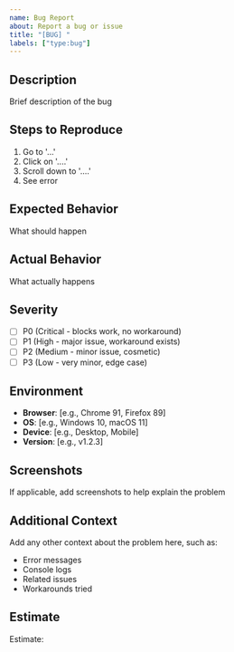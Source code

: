 ```yaml
---
name: Bug Report
about: Report a bug or issue
title: "[BUG] "
labels: ["type:bug"]
---
```


## Description
Brief description of the bug

## Steps to Reproduce
1. Go to '...'
2. Click on '....'
3. Scroll down to '....'
4. See error

## Expected Behavior
What should happen

## Actual Behavior
What actually happens

## Severity
- [ ] P0 (Critical - blocks work, no workaround)
- [ ] P1 (High - major issue, workaround exists)
- [ ] P2 (Medium - minor issue, cosmetic)
- [ ] P3 (Low - very minor, edge case)

## Environment
- **Browser**: [e.g., Chrome 91, Firefox 89]
- **OS**: [e.g., Windows 10, macOS 11]
- **Device**: [e.g., Desktop, Mobile]
- **Version**: [e.g., v1.2.3]

## Screenshots
If applicable, add screenshots to help explain the problem

## Additional Context
Add any other context about the problem here, such as:
- Error messages
- Console logs
- Related issues
- Workarounds tried

## Estimate
Estimate: